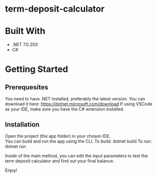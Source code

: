 # term-deposit-calculator

# Built With
- .NET 7.0.203
- C#

# Getting Started
## Prerequesites 
You need to have .NET installed, preferably the latest version. You can download it here: https://dotnet.microsoft.com/download 
If using VSCode as your IDE, make sure you have the C# extension installed. 

## Installation
Open the project (the app folder) in your chosen IDE.  
You can build and run the app using the CLI. 
To build: dotnet build
To run: dotnet run

Inside of the main method, you can edit the input parameters to test the term deposit calculator and find out your final balance.

Enjoy!
